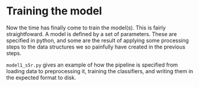 # Training the model

Now the time has finally come to train the model(s). This is fairly straightfoward. A model is defined by a set of parameters. These are specified in python, and some are the result of applying some processing steps to the data structures we so painfully have created in the previous steps.

`model1_s5r.py` gives an example of how the pipeline is specified from loading data to preprocessing it, training the classifiers, and writing them in the expected format to disk.

